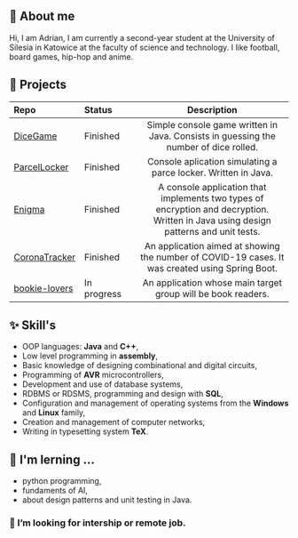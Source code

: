 ## 👋  About me
Hi, I am Adrian, I am currently a second-year student at the University of Silesia in Katowice at the faculty of science and technology. I like football, board games, hip-hop and anime.

## 🧮 Projects
|Repo|Status&nbsp;&nbsp;&nbsp;&nbsp;&nbsp;&nbsp;&nbsp;&nbsp;|Description|
|:---|:---|:---:|
|[DiceGame](https://github.com/akLeszek/DiceGame)|Finished|Simple console game written in Java. Consists in guessing the number of dice rolled.|
|[ParcelLocker](https://github.com/akLeszek/ParcelLocker)|Finished|Console aplication simulating a parce locker. Written in Java.|
|[Enigma](https://github.com/akLeszek/Enigma)|Finished|A console application that implements two types of encryption and decryption. Written in Java using design patterns and unit tests.|
|[CoronaTracker](https://github.com/akLeszek/CoronaTracker)|Finished|An application aimed at showing the number of COVID-19 cases. It was created using Spring Boot.|
|[bookie-lovers](https://github.com/akLeszek/bookie-lovers)|In progress|An application whose main target group will be book readers.|

## ✨ Skill's
* OOP languages: **Java** and **C++**,
* Low level programming in **assembly**,
* Basic knowledge of designing combinational and digital circuits,
* Programming of **AVR** microcontrollers,
* Development and use of database systems,
* RDBMS or RDSMS, programming and design with **SQL**,
* Configuration and management of operating systems from the **Windows** and **Linux** family,
* Creation and management of computer networks,
* Writing in typesetting system **TeX**.

## 🌱 I'm lerning ...
* python programming,
* fundaments of AI,
* about design patterns and unit testing in Java.

### 💞️ I’m looking for intership or remote job.

<!---
akLeszek/akLeszek is a ✨ special ✨ repository because its `README.md` (this file) appears on your GitHub profile.
You can click the Preview link to take a look at your changes.

- 👋 Hi, I’m @akLeszek
- 👀 I’m interested in ...
- 🌱 I’m currently learning ...
- 💞️ I’m looking to collaborate on ...
- 📫 How to reach me ...
--->
